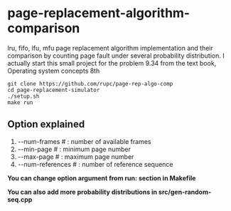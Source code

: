 # page-replacement-algorithm-comparison
lru, fifo, lfu, mfu page replacement algorithm implementation and their comparison by counting page fault under several probability distribution.
I actually start this small project for the problem 9.34 from the text book, Operating system concepts 8th

```
git clone https://github.com/rupc/page-rep-algo-comp
cd page-replacement-simulator
./setup.sh
make run
```


## Option explained
1. --num-frames # : number of available frames
2. --min-page # : minimum page number
3. --max-page # : maximum page number
4. --num-references # : number of reference sequence

**You can change option argument from run: section in Makefile**

**You can also add more probability distributions in src/gen-random-seq.cpp**
